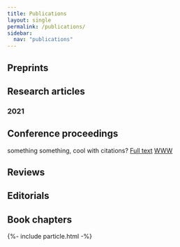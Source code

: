 ```yaml
---
title: Publications
layout: single
permalink: /publications/
sidebar:
  nav: "publications"
---
```



## Preprints


## Research articles

### 2021


## Conference proceedings

something something, cool with citations?
[Full text](https://doi.org/10.1101/111088) [WWW](https://extract.jensenlab.org/) <span class="__dimensions_badge_embed__" data-doi="10.1101/111088" data-style="small_rectangle"></span>


## Reviews


## Editorials


## Book chapters





<script async src="https://badge.dimensions.ai/badge.js" charset="utf-8"></script>
{%- include particle.html -%}
<script>   
if (particlesJS.load('particles-js', '/Page/assets/particlesjs.json', function() {
        console.log('callback - particles.js config loaded');
      } == false)){
      particlesJS.load('particles-js1', '/Page/assets/particlesjs.json', function() {
        console.log('callback - particles.js config loaded');
      })}
else {
  particlesJS.load('particles-js', '/assets/particlesjs.json', function() {
        console.log('callback - particles.js config loaded');
      });
      particlesJS.load('particles-js1', '/assets/particlesjs.json', function() {
        console.log('callback - particles.js config loaded');
      })}</script>
<div class="imageright" id="particles-js"></div>
<div id="particles-js1" class="imageleft"></div>   